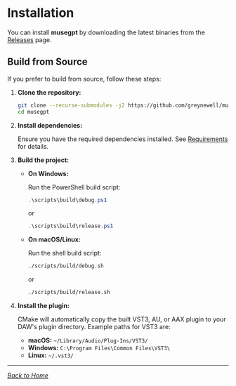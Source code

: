 # Installation

You can install **musegpt** by downloading the latest binaries from the [Releases](https://github.com/greynewell/musegpt/releases) page.

## Build from Source

If you prefer to build from source, follow these steps:

1. **Clone the repository:**

   ```bash
   git clone --recurse-submodules -j2 https://github.com/greynewell/musegpt.git
   cd musegpt
   ```

2. **Install dependencies:**

   Ensure you have the required dependencies installed. See [Requirements](requirements.md) for details.

3. **Build the project:**

   - **On Windows:**

     Run the PowerShell build script:

     ```powershell
     .\scripts\build\debug.ps1
     ```

     or

     ```powershell
     .\scripts\build\release.ps1
     ```

   - **On macOS/Linux:**

     Run the shell build script:

     ```bash
     ./scripts/build/debug.sh
     ```

     or

     ```bash
     ./scripts/build/release.sh
     ```

4. **Install the plugin:**

   CMake will automatically copy the built VST3, AU, or AAX plugin to your DAW's plugin directory. Example paths for VST3 are:
   
   - **macOS:** `~/Library/Audio/Plug-Ins/VST3/`
   - **Windows:** `C:\Program Files\Common Files\VST3\`
   - **Linux:** `~/.vst3/`

---

*[Back to Home](index.md)*